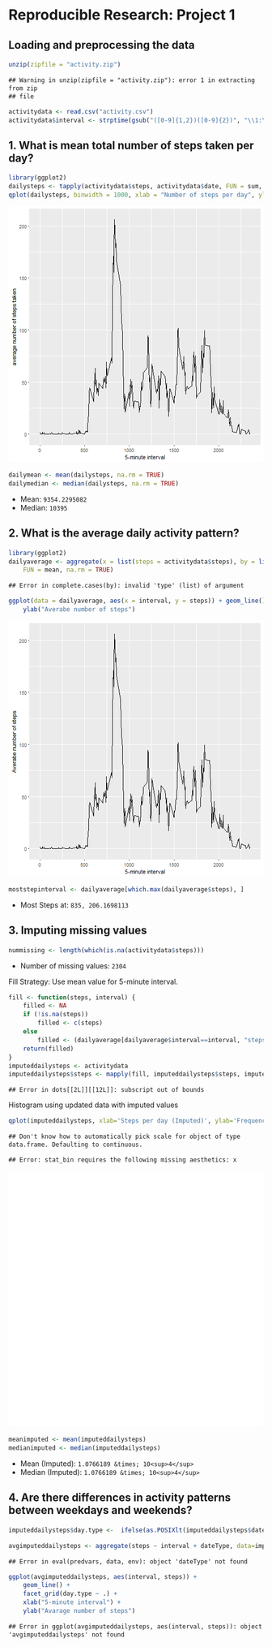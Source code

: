 # Reproducible Research: Project 1

## Loading and preprocessing the data


```r
unzip(zipfile = "activity.zip")
```

```
## Warning in unzip(zipfile = "activity.zip"): error 1 in extracting from zip
## file
```

```r
activitydata <- read.csv("activity.csv")
activitydata$interval <- strptime(gsub("([0-9]{1,2})([0-9]{2})", "\\1:\\2", activitydata$interval), format='%H:%M')
```


## 1. What is mean total number of steps taken per day?


```r
library(ggplot2)
dailysteps <- tapply(activitydata$steps, activitydata$date, FUN = sum, na.rm = TRUE)
qplot(dailysteps, binwidth = 1000, xlab = "Number of steps per day", ylab="Number of days")
```

![plot of chunk unnamed-chunk-2](figure/unnamed-chunk-2-1.png)



```r
dailymean <- mean(dailysteps, na.rm = TRUE)
dailymedian <- median(dailysteps, na.rm = TRUE)
```

* Mean: ``9354.2295082``
* Median:  ``10395``


## 2. What is the average daily activity pattern?


```r
library(ggplot2)
dailyaverage <- aggregate(x = list(steps = activitydata$steps), by = list(interval = activitydata$interval), 
    FUN = mean, na.rm = TRUE)
```

```
## Error in complete.cases(by): invalid 'type' (list) of argument
```

```r
ggplot(data = dailyaverage, aes(x = interval, y = steps)) + geom_line() + xlab("5-minute interval") + 
    ylab("Averabe number of steps")
```

![plot of chunk unnamed-chunk-4](figure/unnamed-chunk-4-1.png)



```r
moststepinterval <- dailyaverage[which.max(dailyaverage$steps), ]
```


* Most Steps at: ``835, 206.1698113``

## 3. Imputing missing values


```r
nummissing <- length(which(is.na(activitydata$steps)))
```

* Number of missing values: ``2304``


Fill Strategy: Use mean value for 5-minute interval.



```r
fill <- function(steps, interval) {
    filled <- NA
    if (!is.na(steps))
        filled <- c(steps)
    else
        filled <- (dailyaverage[dailyaverage$interval==interval, "steps"])
    return(filled)
}
imputeddailysteps <- activitydata
imputeddailysteps$steps <- mapply(fill, imputeddailysteps$steps, imputeddailysteps$interval)
```

```
## Error in dots[[2L]][[12L]]: subscript out of bounds
```
Histogram using updated data with imputed values



```r
qplot(imputeddailysteps, xlab='Steps per day (Imputed)', ylab='Frequency using binwidth 500', binwidth=1000)
```

```
## Don't know how to automatically pick scale for object of type data.frame. Defaulting to continuous.
```

```
## Error: stat_bin requires the following missing aesthetics: x
```

![plot of chunk unnamed-chunk-8](figure/unnamed-chunk-8-1.png)


```r
meanimputed <- mean(imputeddailysteps)
medianimputed <- median(imputeddailysteps)
```

* Mean (Imputed): ``1.0766189 &times; 10<sup>4</sup>``
* Median (Imputed):  ``1.0766189 &times; 10<sup>4</sup>``


## 4. Are there differences in activity patterns between weekdays and weekends?


```r
imputeddailysteps$day.type <-  ifelse(as.POSIXlt(imputeddailysteps$date)$wday %in% c(0,6), 'weekend', 'weekday')
```



```r
avgimputeddailysteps <- aggregate(steps ~ interval + dateType, data=imputeddailysteps, mean)
```

```
## Error in eval(predvars, data, env): object 'dateType' not found
```

```r
ggplot(avgimputeddailysteps, aes(interval, steps)) + 
    geom_line() + 
    facet_grid(day.type ~ .) +
    xlab("5-minute interval") + 
    ylab("Avarage number of steps")
```

```
## Error in ggplot(avgimputeddailysteps, aes(interval, steps)): object 'avgimputeddailysteps' not found
```
